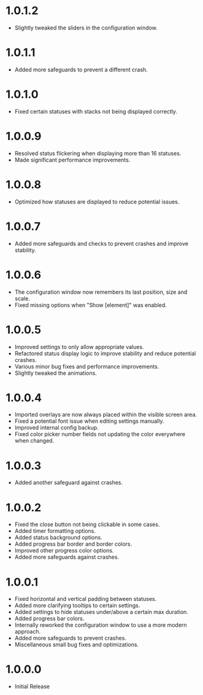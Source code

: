 # 1.0.1.2
- Slightly tweaked the sliders in the configuration window.

# 1.0.1.1
- Added more safeguards to prevent a different crash.

# 1.0.1.0
- Fixed certain statuses with stacks not being displayed correctly.

# 1.0.0.9
- Resolved status flickering when displaying more than 16 statuses.
- Made significant performance improvements.

# 1.0.0.8
- Optimized how statuses are displayed to reduce potential issues.

# 1.0.0.7
- Added more safeguards and checks to prevent crashes and improve stability.

# 1.0.0.6
- The configuration window now remembers its last position, size and scale.
- Fixed missing options when "Show [element]" was enabled.

# 1.0.0.5
- Improved settings to only allow appropriate values.
- Refactored status display logic to improve stability and reduce potential crashes.
- Various minor bug fixes and performance improvements.
- Slightly tweaked the animations.

# 1.0.0.4
- Imported overlays are now always placed within the visible screen area.
- Fixed a potential font issue when editing settings manually.
- Improved internal config backup.
- Fixed color picker number fields not updating the color everywhere when changed.

# 1.0.0.3
- Added another safeguard against crashes.

# 1.0.0.2
- Fixed the close button not being clickable in some cases.
- Added timer formatting options.
- Added status background options.
- Added progress bar border and border colors.
- Improved other progress color options.
- Added more safeguards against crashes.

# 1.0.0.1
- Fixed horizontal and vertical padding between statuses.
- Added more clarifying tooltips to certain settings.
- Added settings to hide statuses under/above a certain max duration.
- Added progress bar colors.
- Internally reworked the configuration window to use a more modern approach.
- Added more safeguards to prevent crashes.
- Miscellaneous small bug fixes and optimizations.

# 1.0.0.0
- Initial Release
